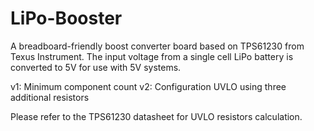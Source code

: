LiPo-Booster
============
A breadboard-friendly boost converter board based on TPS61230 from Texus Instrument. The input voltage from a single cell LiPo battery is converted to 5V for use with 5V systems.

v1: Minimum component count
v2: Configuration UVLO using three additional resistors

Please refer to the TPS61230 datasheet for UVLO resistors calculation.